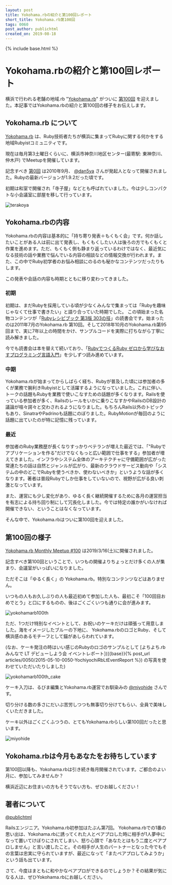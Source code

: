 ```yaml
---
layout: post
title: Yokohama.rbの紹介と第100回レポート
short_title: Yokohama.rb第100回
tags: 0060
post_author: publichtml 
created_on: 2019-08-18
---
```

{% include base.html %}

# Yokohama.rbの紹介と第100回レポート

横浜で行われる老舗の地域.rb  "[Yokohama.rb](https://yokohamarb.doorkeeper.jp/)" がついに  [第100回](https://yokohamarb.doorkeeper.jp/events/87100) を迎えました。本記事ではYokohama.rbの紹介と第100回の様子をお伝えします。

## Yokohama.rb について

[Yokohama.rb](https://yokohamarb.doorkeeper.jp/) は、Ruby技術者たちが横浜に集まってRubyに関する何かをする地域Rubyistコミュニティです。

現在は毎月第3土曜日くらいに、横浜市神奈川地区センター(最寄駅: 東神奈川、仲木戸) でMeetupを開催しています。

記念すべき [第0回](https://atnd.org/events/7639) は2010年9月、 [@dan5ya](https://twitter.com/dan5ya) さんが発起人となって開催されました。Rubyの最新バージョンが1.9.2だった頃です。

初期は和室で開催され「寺子屋」などとも呼ばれていました。今は少しコンパクトな小会議室に部屋を移して行っています。

![terakoya]({{base}}{{site.baseurl}}/images/0060-YokohamaRb100thReport/terakoya.jpg)

## Yokohama.rbの内容

Yokohama.rbの内容は基本的に「持ち寄り発表＋もくもく会」です。何か話したいことがある人は前に出て発表し、もくもくしたい人は後ろの方でもくもくと作業を進めます。ただ、もくもく側も静まり返っているわけではなく、最近気になる技術の話や業務で悩んでいる内容の相談などの情報交換が行われます。また、この中でRuby初学者のお悩み相談にのるのも秘かなコンテンツだったりもします。

この発表や会話の内容も時期とともに移り変わってきました。

### 初期

初期は、まだRubyを採用している頃が少なくみんなで集まっては「Rubyを趣味じゃなくて仕事で書きたい」と語り合っていた時期でした。
この頃始まった名物コンテンツが「[Rubyレシピブック 第3版 303の技](https://www.sbcr.jp/product/4797359985/)」の読書会です。始まったのは2011年7月のYokohama.rb 第10回。そして2018年10月のYokohama.rb第95回まで、実に7年以上の時間をかけ、サンプルコードを実際に打ちながら丁寧に読み解きました。

今でも読書会は本を替えて続いており、「[RubyでつくるRuby ゼロから学びなおすプログラミング言語入門](https://www.lambdanote.com/products/ruby-ruby)」を少しずつ読み進めています。

### 中期
Yokohama.rbが始まってからしばらく経ち、Rubyが普及した頃には参加者の多くが業務で腕利きRubyistとして活躍するようになっていました。これに伴い、トークの話題もRubyを業務で使いこなすための話題が多くなります。Railsを使っている参加者が多く、Railsのレールをいかに乗りこなすかやRailsのDB設計の議論が喧々諤々と交わされるようになりました。もちろんRails以外のトピックもあり、SinatraやPadrinoも話題にのぼりました。RubyMotionが毎回のように話題に出ていたのが特に記憶に残っています。

### 最近
参加者のRuby業務歴が長くなりすっかりベテランが増えた最近では、「"Rubyでアプリケーションを作る"だけでなくもっと広い範囲で仕事をする」参加者が増えてきました。インフラやシステム全体のアーキテクチャに守備範囲が広がった常連たちの話は自然とジャンルが広がり、最新のクラウドサービス動向や「システムの中のどこでRubyを使うべきか、使わないべきか」というような話が多くなります。著者は普段Rubyでしか仕事をしていないので、視野が広がる良い刺激となっています。

また、運営にも少し変化があり、ゆるく長く継続開催するために各月の運営担当を有志による持ち回り制にして冗長化しました。今では特定の誰かがいなければ開催できない、ということはなくなっています。

そんな中で、Yokohama.rbはついに第100回を迎えました。

## 第100回の様子

[Yokohama.rb Monthly Meetup #100](https://yokohamarb.doorkeeper.jp/events/87100) は2019/3/16(土)に開催されました。

記念すべき第100回ということで、いつもの開催よりちょっとだけ多くの人が集まり、会議室がいっぱいになりました。

ただそこは「ゆるく長く」の Yokohama.rb。特別なコンテンツなどはありません。

いつもの人もお久しぶりの人も最近初めて参加した人も、最初こそ「100回目おめでとう」と口にするものの、後はごくごくいつも通りに会が進みます。


![yokohamarb100th]({{base}}{{site.baseurl}}/images/0060-YokohamaRb100thReport/yokohamarb100th.jpg)

ただ、1つだけ特別なイベントとして、お祝いのケーキだけは頑張って用意しました。海をイメージしたブルーの下地に、 Yokohama.rbのロゴとRuby、そして横浜感のあるモチーフとして錨があしらわれています。

(なお、ケーキ発注の時はいい感じのRubyのロゴのサンプルとして [よちよち.rb みんなで LT デビューしよう会 イベントレポート]({{base}}{% post_url articles/0050/2015-05-10-0050-YochiyochiRbLtEventReport %})
の写真を使わせていただいたりしました)

![yokohamarb100th_cake]({{base}}{{site.baseurl}}/images/0060-YokohamaRb100thReport/yokohamarb100th_cake.jpg)

ケーキ入刀は、るびま編集とYokohama.rb運営でお馴染みの [@miyohide](https://twitter.com/miyohide) さんです。

切り分ける数の多さにだいぶ苦労しつつも無事切り分けてもらい、全員で美味しくいただきました。

ケーキ以外はごくごくふつうの、とてもYokohama.rbらしい第100回だったと思います。

![miyohide]({{base}}{{site.baseurl}}/images/0060-YokohamaRb100thReport/miyohide.jpg)

## Yokohama.rbは今月もあなたをお待ちしています

第100回以降も、Yokohama.rbは引き続き毎月開催されています。ご都合のよい月に、参加してみませんか？

横浜近辺にお住まいの方もそうでない方も、ぜひお越しください！

## 著者について
[@publichtml](https://twitter.com/publichtml)

Railsエンジニア。Yokohama.rb初参加はたぶん第7回。
Yokohama.rbでの1番の思い出は、Yokohama.rbに誘ってくれた人とペアプロした時に相手が1人夢中になって置いてけぼりにされてしまい、怒り心頭で「あなたとはもう二度とペアプロしません」と言い渡したこと。その相手が人生のパートナーとなった今でもその言葉は忠実に守られていますが、最近になって「またペアプロしてみようか」という話も出ています。

さて、今度はまともに和やかなペアプロができるのでしょうか？その結果が気になる人は、ぜひYokohama.rbにお越しください。
